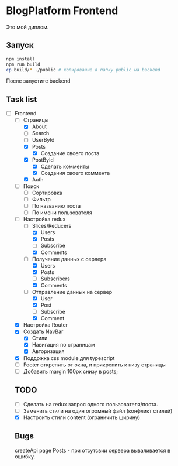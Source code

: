# BlogPlatform Frontend

Это мой диплом.  

## Запуск
```bash
npm install
npm run build
cp build/* ./public # копирование в папку public на backend
```
После запустите backend

## Task list
- [ ] Frontend
  - [ ] Страницы
    - [x] About
    - [ ] Search
    - [ ] UserById
    - [x] Posts
      - [x] Создание своего поста
    - [x] PostById
      - [x] Сделать комменты
      - [x] Создания своего коммента
    - [x] Auth
  - [ ] Поиск
    - [ ] Сортировка
    - [ ] Фильтр
    - [ ] По названию поста
    - [ ] По имени пользователя
  - [ ] Настройка redux
    - [ ] Slices/Reducers
      - [x] Users
      - [x] Posts
      - [ ] Subscribe
      - [x] Comments
    - [ ] Получение данных с сервера
      - [x] Users
      - [x] Posts
      - [ ] Subscribers
      - [x] Comments
    - [ ] Отправление данных на сервер
      - [x] User
      - [x] Post
      - [ ] Subscribe
      - [x] Comment
  - [x] Настройка Router
  - [x] Создать NavBar
    - [x] Стили
    - [x] Навигация по страницам
    - [x] Авторизация
  - [x] Поддржка css module для typescript
  - [ ] Footer открепить от окна, и прикрепить к низу страницы
  - [ ] Добавить margin 100px снизу в posts;

  ## TODO
  - [ ] Сделать на redux запрос одного пользователя/поста.
  - [ ] Заменить стили на один огромный файл (конфликт стилей)
  - [x] Настроить стили content (ограничить ширину)

  ## Bugs
  createApi page Posts - при отсутсвии сервера вываливается в ошибку.